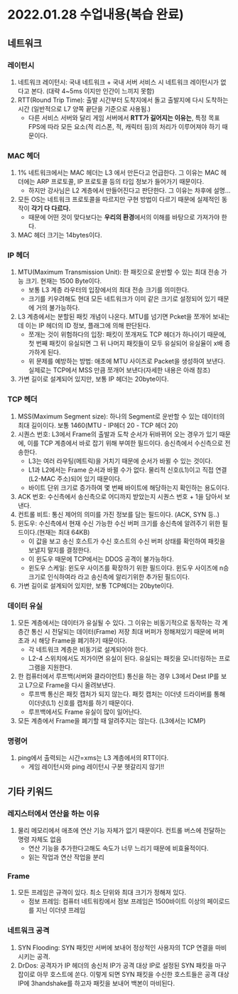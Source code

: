 # 2022.01.28 수업내용(복습 완료)
## 네트워크
### 레이턴시
1. 네트워크 레이턴시: 국내 네트워크 + 국내 서버 서비스 시 네트워크 레이턴시가 없다고 본다. (대략 4~5ms 이지만 인간이 느끼지 못함)
2. RTT(Round Trip Time): 출발 시간부터 도착지에서 돌고 출발지에 다시 도착하는 시간 (일반적으로 L7 양쪽 끝단을 기준으로 사용됨.)
    * 다른 서비스 서버와 달리 게임 서버에서 **RTT가 길어지는 이유는**, 특정 목표 FPS에 따라 모든 요소(적 리스폰, 적, 캐릭터 등)의 처리가 이루어져야 하기 때문이다.

### MAC 헤더
1. 1% 네트워크에서는 MAC 헤더는 L3 에서 만든다고 언급한다. 그 이유는 MAC 헤더에는 ARP 프로토콜, IP 프로토콜 등의 타입 정보가 들어가기 때문이다.
    * 하지만 강사님은 L2 계층에서 만들어진다고 판단한다. 그 이유는 차후에 설명...
2. 모든 OS는 네트워크 프로토콜을 따르지만 구현 방법이 다르기 때문에 실제적인 동작이 **각기 다 다르다.**
    * 때문에 어떤 것이 맞다보다는 **우리의 환경**에서의 이해를 바탕으로 가져가야 한다.
3. MAC 헤더 크기는 14bytes이다.

### IP 헤더
1. MTU(Maximum Transmission Unit): 한 패킷으로 운반할 수 있는 최대 전송 가능 크기. 현재는 1500 Byte이다. 
    * 보통 L3 계층 라우터의 입장에서의 최대 전송 크기를 의미한다.
    * 크기를 키우려해도 현대 모든 네트워크가 이미 같은 크기로 설정되어 있기 때문에 거의 불가능하다.
2. L3 계층에서는 분할된 패킷 개념이 나온다. MTU를 넘기면 Pcket을 쪼개어 보내는데 이는 IP 헤더의 ID 정보, 플래그에 의해 판단된다.
    * 쪼개는 것이 위험하다의 입장: 패킷이 쪼개져도 TCP 헤더가 하나이기 때문에, 첫 번째 패킷이 유실되면 그 뒤 나머지 패킷들이 모두 유실되어 유실율이 x배 증가하게 된다.
    * 위 문제를 예방하는 방법: 애초에 MTU 사이즈로 Packet을 생성하여 보낸다. 실제로는 TCP에서 MSS 만큼 쪼개어 보낸다(자세한 내용은 아래 참조)
3. 가변 길이로 설계되어 있지만, 보통 IP 헤더는 20byte이다.

### TCP 헤더
1. MSS(Maximum Segment size): 하나의 Segment로 운반할 수 있는 데이터의 최대 길이이다. 보통 1460(MTU - IP헤더 20 - TCP 헤더 20)
2. 시퀀스 번호: L3에서 Frame의 출발과 도착 순서가 뒤바뀌어 오는 경우가 있기 때문에, 이를 TCP 계층에서 바로 잡기 위해 부여한 필드이다. 송신측에서 수신측으로 전송한다.
    * L3는 여러 라우팅(메트릭)을 거치기 때문에 순서가 바뀔 수 있는 것이다.
    * L1과 L2에서는 Frame 순서과 바뀔 수가 없다. 물리적 신호(L1)이고 직접 연결(L2-MAC 주소)되어 있기 때문이다.
    * 바이트 단위 크기로 증가하여 몇 번째 바이트에 해당하는지 확인하는 용도이다.
3. ACK 번호: 수신측에서 송신측으로 어디까지 받았는지 시퀀스 번호 + 1을 담아서 보낸다.
4. 컨트롤 비트: 통신 제어의 의미를 가진 정보를 담는 필드이다. (ACK, SYN 등..)
5. 윈도우: 수신측에서 현재 수신 가능한 수신 버퍼 크기를 송신측에 알려주기 위한 필드이다.(현재는 최대 64KB)
    * 이 값을 보고 송신 호스트가 수신 호스트의 수신 버퍼 상태를 확인하여 패킷을 보낼지 말지를 결정한다.
    * 이 윈도우 때문에 TCP에서는 DDOS 공격이 불가능하다.
    * 윈도우 스케일: 윈도우 사이즈를 확장하기 위한 필드이다. 윈도우 사이즈에 n승 크기로 인식하여라 라고 송신측에 알리기위한 추가된 필드이다.
6. 가변 길이로 설계되어 있지만, 보통 TCP헤더는 20byte이다.

### 데이터 유실
1. 모든 계층에서는 데이터가 유실될 수 있다. 그 이유는 비동기적으로 동작하는 각 계층간 통신 시 전달되는 데이터(Frame) 저장 최대 버퍼가 정해져있기 때문에 버퍼 초과 시 해당 Frame을 폐기하기 때문이다.
    * 각 네트워크 계층은 비동기로 설계되어야 한다.
    * L2-4 스위치에서도 저가이면 유실이 된다. 유실되는 패킷을 모니터링하는 프로그램을 지원한다.
2. 한 컴퓨터에서 루프백(서버와 클라이언트) 통신을 하는 경우 L3에서 Dest IP를 보고 L7으로 Frame을 다시 올려보낸다.
    * 루프백 통신은 패킷 캡처가 되지 않는다. 패킷 캡처는 이더넷 드라이버를 통해 이더넷(L1) 신호를 캡처를 하기 때문이다.
    * 루프백에서도 Frame 유실이 많이 일어난다.
3. 모든 계층에서 Frame을 폐기할 때 알려주지는 않는다. (L3에서는 ICMP)

### 명령어
1. ping에서 출력되는 시간=xms는 L3 계층에서의 RTT이다.
    * 게임 레이턴시와 ping 레이턴시 구분 헷갈리지 않기!!

## 기타 키워드
### 레지스터에서 연산을 하는 이유
1. 물리 메모리에서 애초에 연산 기능 자체가 없기 때문이다. 컨트롤 버스에 전달하는 명령 자체도 없음
    * 연산 기능을 추가한다고해도 속도가 너무 느리기 때문에 비효율적이다.
    * 읽는 작업과 연산 작업을 분리

### Frame
1. 모든 프레임은 규격이 있다. 최소 단위와 최대 크기가 정해져 있다.
    * 점보 프레임: 컴퓨터 네트워킹에서 점보 프레임은 1500바이트 이상의 페이로드를 지닌 이더넷 프레임

### 네트워크 공격
1. SYN Flooding: SYN 패킷만 서버에 보내어 정상적인 사용자의 TCP 연결을 마비시키는 공격.
2. DrDos: 공격자가 IP 헤더의 송신처 IP가 공격 대상 IP로 설정된 SYN 패킷을 마구잡이로 아무 호스트에 쏜다. 이렇게 되면 SYN 패킷을 수신한 호스트들은 공격 대상 IP에 3handshake를 하고자 패킷을 보내어 백본이 마비된다.
